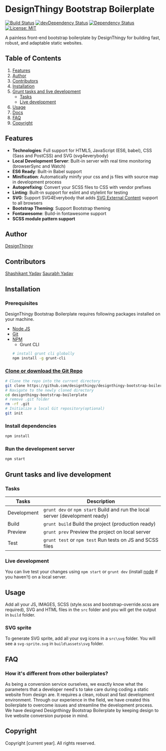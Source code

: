 # DesignThingy Bootstrap Boilerplate

[![Build Status](https://travis-ci.com/designthingy/designthingy-bootstrap-boilerplate.svg?branch=master)](https://travis-ci.com/designthingy/designthingy-bootstrap-boilerplate)
[![devDependency Status](https://david-dm.org/designthingy/designthingy-bootstrap-boilerplate/dev-status.svg)](https://david-dm.org/designthingy/designthingy-bootstrap-boilerplate#info=devDependencies)
[![Dependency Status](https://david-dm.org/designthingy/designthingy-bootstrap-boilerplate.svg)](https://david-dm.org/designthingy/designthingy-bootstrap-boilerplate)
[![License: MIT](https://img.shields.io/github/license/designthingy/designthingy-bootstrap-boilerplate?color=blue)](https://github.com/designthingy/designthingy-bootstrap-boilerplate/blob/master/LICENSE)

A painless front-end bootstrap boilerplate by DesignThingy for building fast, robust, and adaptable static websites.

## Table of Contents

1. [Features](#features)
2. [Author](#author)
3. [Contributors](#contributor)
4. [Installation](#installation)
5. [Grunt tasks and live development](#grunt-tasks-and-live-development)
    - [Tasks](#tasks)
    - [Live development](#live-development)
6. [Usage](#usage)
7. [Docs](https://github.com/designthingy/designthingy-bootstrap-boilerplate/wiki/About-Project)
8. [FAQ](#faq)
9. [Copyright](#copyright)

## Features

- **Technologies**: Full support for HTML5, JavaScript (ES6, babel), CSS (Sass and PostCSS) and SVG (svg4everybody)
- **Local Development Server**: Built-in server with real time monitoring (browserSync and Watch)
- **ES6 Ready**: Built-in Babel support
- **Minification**: Automatically minify your css and js files with source map in development process
- **Autoprefixing**: Convert your SCSS files to CSS with vendor prefixes
- **Linting**: Built-in support for eslint and stylelint for testing
- **SVG**: Support SVG4Everybody that adds [SVG External Content](http://css-tricks.com/svg-sprites-use-better-icon-fonts/##Browser+Support) support to all browsers
- **Bootstrap Theming**: Support Bootstrap theming
- **Fontawesome**: Build-in fontawesome support
- **SCSS module pattern support**

## Author

[DesignThingy](https://designthingy.co)

## Contributors

[Shashikant Yadav](https://twitter.com/kantbtrue)
[Saurabh Yadav](https://twitter.com/savydv)

## Installation

### Prerequisites

DesignThingy Bootstrap Boilerplate requires following packages installed on your machine.
- [Node JS](https://nodejs.org/en/)
- [Git](https://git-scm.com/)
- [NPM](https://www.npmjs.com/)
    - Grunt CLI
    ```bash
    # install grunt cli globally
    npm install -g grunt-cli
    ```

### [Clone or download the Git Repo](https://github.com/designthingy/designthingy-bootstrap-boilerplate)

```bash
# Clone the repo into the current directory
git clone https://github.com/designthingy/designthingy-bootstrap-boilerplate.git
# Navigate to the newly cloned directory
cd designthingy-bootstrap-boilerplate
# remove .git folder
rm -rf .git
# Initialize a local Git repository(optional)
git init
```
### Install dependencies

```bash
npm install
```
### Run the development server

```bash
npm start
```

## Grunt tasks and live development

### Tasks

| Tasks        | Description                                                                         |
|--------------|-------------------------------------------------------------------------------------|
| Development  | `grunt dev` or `npm start` Build and run the local server (development ready)       |
| Build        | `grunt build`              Build the project (production ready)                     |
| Preview      | `grunt prev`               Preview the project on local server                      |
| Test         | `grunt test` or `npm test` Run tests on JS and SCSS files                           |

### Live development

You can live test your changes using `npm start` or `grunt dev` (install [node](https://nodejs.org/en/) if you haven't) on a local server.

## Usage

Add all your JS, IMAGES, SCSS (style.scss and bootstrap-override.scss are required), SVG and HTML files in the `src` folder and you will get the output in `build` folder.

### SVG sprite

To generate SVG sprite, add all your svg icons in a `src\svg` folder. You will see a `svg-sprite.svg` in `build\assets\svg` folder.

## FAQ

### How it's different from other boilerplates?
As being a conversion service ourselves, we exactly know what the parameters that a developer need's to take care during coding a static website from design are. It requires a clean, robust and fast development environment. Through our experience in the field, we have created this boilerplate to overcome issues and streamline the development process. We have designed Designthingy Bootstrap Boilerplate by keeping design to live website conversion purpose in mind.

## Copyright

Copyright [current year]. All rights reserved.
